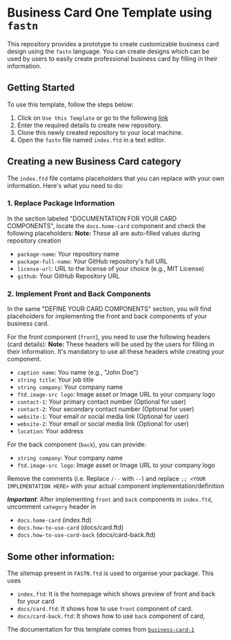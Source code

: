 # Business Card One Template using `fastn`

This repository provides a prototype to create customizable business card 
design using the `fastn` language. You can create designs which can be used 
by users to easily create professional business card by filling in their 
information.


## Getting Started

To use this template, follow the steps below:

1. Click on `Use this Template` or go to the following [link](https://github.com/new?template_name=business-card-1-template&template_owner=fastn-community)
2. Enter the required details to create new repository.
3. Clone this newly created repository to your local machine.
4. Open the `fastn` file named `index.ftd` in a text editor.

## Creating a new Business Card category

The `index.ftd` file contains placeholders that you can replace with your own information. Here's what you need to do:

### 1. Replace Package Information

In the section labeled "DOCUMENTATION FOR YOUR CARD COMPONENTS", locate the 
`docs.home-card` component and check the following placeholders:
**Note:** These all are auto-filled values during repository creation

- `package-name`: Your repository name
- `package-full-name`: Your GitHub repository's full URL
- `license-url`: URL to the license of your choice (e.g., MIT License)
- `github`: Your GitHub Repository URL

### 2. Implement Front and Back Components

In the same "DEFINE YOUR CARD COMPONENTS" section, you will find placeholders for implementing the front and back components of your business card.

For the front component (`front`), you need to use the following headers 
(card details):
**Note:** These headers will be used by the users for filling in their 
information. It's mandatory to use all these headers while creating your 
component.

- `caption name`: You name (e.g., "John Doe")
- `string title`: Your job title
- `string company`: Your company name
- `ftd.image-src logo`: Image asset or Image URL to your company logo
- `contact-1`: Your primary contact number (Optional for user)
- `contact-2`: Your secondary contact number (Optional for user)
- `website-1`: Your email or social media link (Optional for user)
- `website-2`: Your email or social media link (Optional for user)
- `location`: Your address

For the back component (`back`), you can provide:

- `string company`: Your company name
- `ftd.image-src logo`: Image asset or Image URL to your company logo


Remove the comments (i.e. Replace `/--` with `--`) and replace `;; <YOUR 
IMPLEMENTATION HERE>` with your actual component implementation/definition 

***Important***: After implementing `front` and `back` components in 
`index.ftd`, uncomment `category` header in 
- `docs.home-card` (index.ftd)
- `docs.how-to-use-card` (docs/card.ftd)
- `docs.how-to-use-card-back` (docs/card-back.ftd)

## Some other information:

The sitemap present in `FASTN.ftd` is used to organise your package. 
This uses 

- `index.ftd`: It is the homepage which shows preview of front and back for 
  your card
- `docs/card.ftd`: It shows how to use `front` component of card.
- `docs/card-back.ftd`: It shows how to use `back` component of card,

The documentation for this template comes from [`business-card-1`](fastn-community.github.io/business-card-1)
